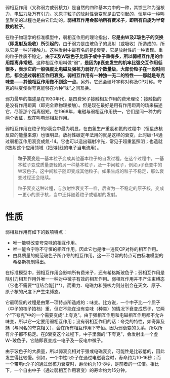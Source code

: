 弱相互作用（又称弱力或弱核力）是自然的四种基本力中的一种，其馀三种为强核力、电磁力及万有引力。次原子粒子的放射性衰变就是由它引起的，恒星中一种叫氢聚变的过程也是由它启动的。**弱相互作用会影响所有费米子，即所有自旋为半奇数的粒子**。

在粒子物理学的标准模型中，弱相互作用的理论指出，**它是由W及Z玻色子的交换（即发射及吸收）所引起的**，由于弱力是由玻色子的发射（或吸收）所造成的，所以它是一种非接触力。这种发射中最有名的是β衰变，它是放射性的一种表现。重的粒子性质不稳定，**由于Z及W玻色子比质子或中子重得多，所以弱相互作用的作用距离非常短**。这种相互作用叫做“弱”，**是因为β衰变发生的机率比强交互作用低很多，表示它的一般强度比电磁及强核力弱好几个数量级**。**大部份粒子在一段时间后，都会通过弱相互作用衰变。弱相互作用有一种独一无二的特性——那就是夸克味变——其他相互作用做不到这一点**。另外，它还会破坏宇称对称及CP对称。夸克的味变使得夸克能够在六种“味”之间互换。

弱力最早的描述是在1930年代，是四费米子接触相互作用的费米理论：接触指的是没有作用距离（即完全靠物理接触）。但是现在最好是用有作用距离的场来描述它，尽管那个距离很短。在1968年，电磁与弱相互作用统一，它们是同一种力的两个表征，现在叫电弱相互作用。

弱相互作用在粒子的β衰变中最为明显，在由氢生产重氢和氦的过程中（恒星热核反应的能量来源）也很明显。放射性碳定年法用的就是这样的衰变，此时碳-14通过弱相互作用衰变成氮-14。它也可以造出辐射冷光，常见于超重氢照明；也造就β放射这个应用领域（把β射线的电子当电流用）。

> **粒子衰变**是一基本粒子变成其他基本粒子的自发过程。在这个过程中，一基本粒子变成质量更轻的另一种基本粒子，及一中间粒子，例如μ子衰变中的W玻色子。这中间粒子随即变成其他粒子。如果生成的粒子不稳定，那么衰变过程还会继续。
> 
> 粒子衰变这种过程，与放射性衰变不一样，后者为一不稳定的原子核，变成一更小的原子核，当中还伴随着粒子或辐射的发射。

# 性质
弱相互作用有如下的数项特点：

- 唯一能够改变夸克味的相互作用。
- 唯一能令宇称不守恒的相互作用。因此它也是唯一违反CP对称的相互作用。
- 由具质量的规范玻色子所介导的相互作用。这一不寻常的特点可由标准模型的希格斯机制得出。

在标准模型中，弱相互作用会影响所有费米子，还有希格斯玻色子；弱相互作用是除引力相互作用外唯一一种对中微子有效的相互作用。弱相互作用并不产生束缚态（它也不需要**[[结合能]]**），而重力、电磁力和强核力则分别会在天文、原子、原子核的尺度下产生束缚态。

它最明显的过程是由第一项特点所造成的：味变。比方说，一个中子比一个质子（中子的核子拍档）重，但它不能在没有变味（种类）的情况下衰变成质子，它两个“下夸克”中的一个需要变成“上夸克”。由于强相互作用和电磁相互作用都不允许味变，所以它一定要用弱相互作用；没有弱相互作用的话：夸克的特性，如奇异及魅（与同名的夸克相关），会在所有相互作用下守恒。因为弱衰变的关系，所以所有介子都不稳定。在β衰变这个过程下，中子里面的“下夸克”，会发射出一个虚W−玻色子，它随即衰变成一电子及一反电中微子。

由于玻色子的大质量，所以弱衰变相对于强或电磁衰变，可能性是比较低的，因此发生得比较慢。例如，一个中性π介子在通过电磁衰变时，寿命约为10-16秒；而一个带电π介子的通过弱核力衰变时，寿命约为10-8秒，是前者的一亿倍。相比下，一个自由中子（通过弱相互作用衰变）的寿命约为15分钟。
